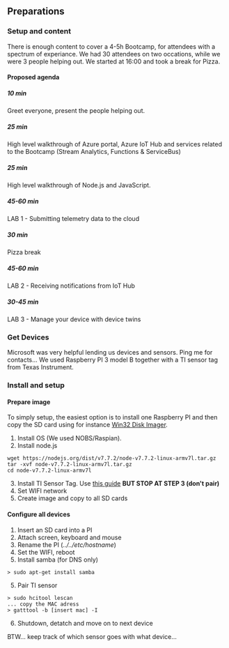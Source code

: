 ## Preparations
### Setup and content
There is enough content to cover a 4-5h Bootcamp, for attendees with a spectrum of experiance. We had 30 attendees on two occations, while we were 3 people helping out. We started at 16:00 and took a break for Pizza.

#### Proposed agenda
##### 10 min  
Greet everyone, present the people helping out. 

##### 25 min  
High level walkthrough of Azure portal,  Azure IoT Hub and services related to the Bootcamp (Stream Analytics, Functions & ServiceBus)

##### 25 min  
High level walkthrough of Node.js and JavaScript.

##### 45-60 min  
LAB 1 - Submitting telemetry data to the cloud

##### 30 min  
Pizza break

##### 45-60 min  
LAB 2 - Receiving notifications from IoT Hub

##### 30-45 min  
LAB 3 - Manage your device with device twins


### Get Devices
Microsoft was very helpful lending us devices and sensors. Ping me for contacts...
We used Raspberry PI 3 model B together with a TI sensor tag from Texas Instrument.

### Install and setup
#### Prepare image
To simply setup, the easiest option is to install one Raspberry PI and then copy the SD card using for instance [Win32 Disk Imager](https://sourceforge.net/projects/win32diskimager/). 

1. Install OS (We used NOBS/Raspian).
2. Install node.js
```
wget https://nodejs.org/dist/v7.7.2/node-v7.7.2-linux-armv7l.tar.gz  
tar -xvf node-v7.7.2-linux-armv7l.tar.gz  
cd node-v7.7.2-linux-armv7l
```
3. Install TI Sensor Tag. Use [this guide](https://developer.ibm.com/recipes/tutorials/ti-sensor-tag-and-raspberry-pi/) **BUT STOP AT STEP 3 (don't pair)**
4. Set WIFI network
5. Create image and copy to all SD cards

#### Configure all devices
1. Insert an SD card into a PI
2. Attach screen, keyboard and mouse 
3. Rename the PI (*../../etc/hostname*)
3. Set the WIFI, reboot
4. Install samba (for DNS only)
```
> sudo apt-get install samba
```
5. Pair TI sensor
```
> sudo hcitool lescan
... copy the MAC adress
> gatttool -b [insert mac] -I
```
6. Shutdown, detatch and move on to next device

BTW... keep track of which sensor goes with what device...



